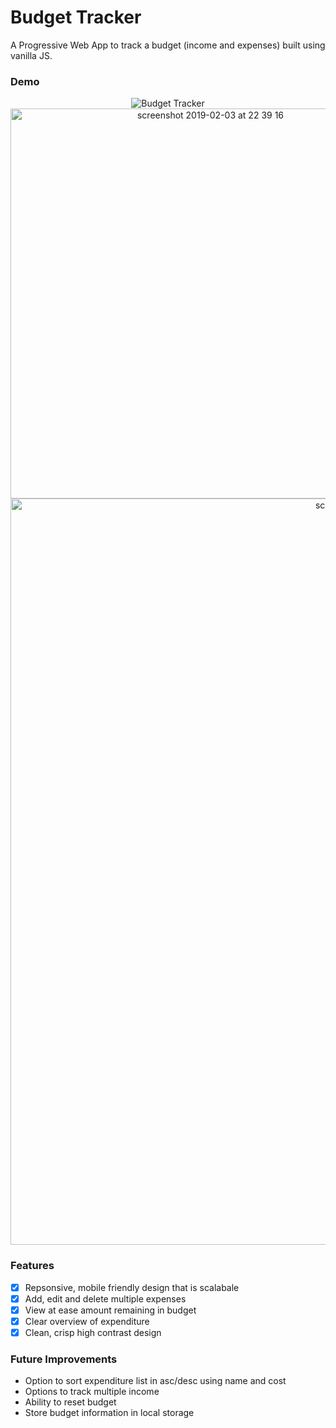 # Budget Tracker

A Progressive Web App to track a budget (income and expenses) built using vanilla JS.

### Demo

<p align="center">
  <img alt="Budget Tracker" src='https://user-images.githubusercontent.com/39765499/52184030-1cd2c280-2806-11e9-8cbc-f40c9acc83b5.gif'>

<img width="624" alt="screenshot 2019-02-03 at 22 39 16" src="https://user-images.githubusercontent.com/39765499/52184031-20fee000-2806-11e9-8f43-408d9975fbf3.png">
<img width="1194" alt="screenshot 2019-02-03 at 22 39 01" src="https://user-images.githubusercontent.com/39765499/52184032-20fee000-2806-11e9-996c-7f398e7b749e.png">

</p>

### Features

- [x] Repsonsive, mobile friendly design that is scalabale
- [x] Add, edit and delete multiple expenses
- [x] View at ease amount remaining in budget
- [x] Clear overview of expenditure
- [x] Clean, crisp high contrast design

### Future Improvements

* Option to sort expenditure list in asc/desc using name and cost
* Options to track multiple income
* Ability to reset budget
* Store budget information in local storage
